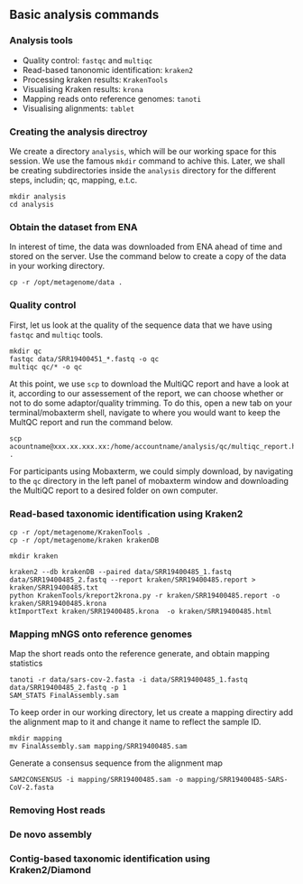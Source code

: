 ## Basic analysis commands

### Analysis tools

+ Quality control: `fastqc` and `multiqc`
+ Read-based tanonomic identification: `kraken2` 
+ Processing kraken results: `KrakenTools`
+ Visualising Kraken results: `krona`
+ Mapping reads onto reference genomes: `tanoti`
+ Visualising alignments: `tablet`

### Creating the analysis directroy

We create a directory `analysis`, which will be our working space for this session. We use the famous `mkdir` command to achive this. Later, we shall be creating subdirectories inside the `analysis` directory for the different steps, includin; qc, mapping, e.t.c.

```
mkdir analysis
cd analysis
```

### Obtain the dataset from ENA

In interest of time, the data was downloaded from ENA ahead of time and stored on the server. Use the command below to create a copy of the data in your working directory.

```
cp -r /opt/metagenome/data .
```

### Quality control

First, let us look at the quality of the sequence data that we have using `fastqc` and `multiqc` tools.

```
mkdir qc
fastqc data/SRR19400451_*.fastq -o qc
multiqc qc/* -o qc 
```

At this point, we use `scp` to download the MultiQC report and have a look at it, according to our assessement of the report, we can choose whether or not to do some adaptor/quality trimming. To do this, open a new tab on your terminal/mobaxterm shell, navigate to where you would want to keep the MultQC report and run the command below.

```
scp acountname@xxx.xx.xxx.xx:/home/accountname/analysis/qc/multiqc_report.html .
```
For participants using Mobaxterm, we could simply download, by navigating to the `qc` directory in the left panel of mobaxterm window and downloading the MultiQC report to a desired folder on own computer. 

### Read-based taxonomic identification using Kraken2

```
cp -r /opt/metagenome/KrakenTools .
cp -r /opt/metagenome/kraken krakenDB

mkdir kraken

kraken2 --db krakenDB --paired data/SRR19400485_1.fastq data/SRR19400485_2.fastq --report kraken/SRR19400485.report > kraken/SRR19400485.txt
python KrakenTools/kreport2krona.py -r kraken/SRR19400485.report -o kraken/SRR19400485.krona 
ktImportText kraken/SRR19400485.krona  -o kraken/SRR19400485.html
```

### Mapping mNGS onto reference genomes

Map the short reads onto the reference generate, and obtain mapping statistics

```
tanoti -r data/sars-cov-2.fasta -i data/SRR19400485_1.fastq data/SRR19400485_2.fastq -p 1
SAM_STATS FinalAssembly.sam
```

To keep order in our working directory, let us create a mapping directiry add the alignment map to it and change it name to reflect the sample ID. 

```
mkdir mapping
mv FinalAssembly.sam mapping/SRR19400485.sam
```

Generate a consensus sequence from the alignment map
```
SAM2CONSENSUS -i mapping/SRR19400485.sam -o mapping/SRR19400485-SARS-CoV-2.fasta
```
 
### Removing Host reads

### De novo assembly

### Contig-based taxonomic identification using Kraken2/Diamond


